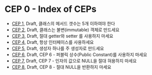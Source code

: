 # CEP 0 - Index of CEPs

* [CEP 1](cep-1.number_of_method.md), Draft, 클래스의 메서드 갯수는 5개 이하여야 한다
* [CEP 2](cep-2.make_class_immutable.md), Draft, 클래스는 불변(immutable) 객체로 만드세요
* [CEP 3](cep-3.dont_use_getter_setter.md), Draft, 절대 getter와 setter 를 사용하지 마세요
* [CEP 4](cep-4.always_use_interface.md), Draft, 항상 인터페이스를 사용하세요
* [CEP 5](cep-5.use_primary_constructor_only_one.md), Draft, 생성자 하나를 주 생성자로 만드세요
* [CEP 6](cep-6.dont_use_public_constant.md), Draft, CEP 6 - 퍼블릭 상수(Public Constant)를 사용하지 마세요
* [CEP 7](cep-7.dont_allow_null_argument.md), Draft, CEP 7 - 인자의 값으로 NULL을 절대 혀용하지 마세요
* [CEP 8](cep-8.dont_return_null.md), Draft, CEP 8 - 절대 NULL을 반환하지 마세요

